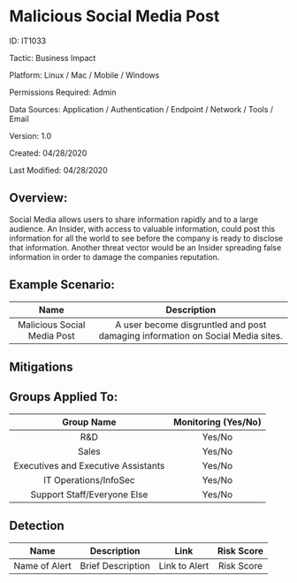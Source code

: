 # **Malicious Social Media Post**

ID: IT1033

Tactic: Business Impact

Platform: Linux / Mac / Mobile / Windows

Permissions Required: Admin

Data Sources: Application / Authentication / Endpoint / Network / Tools / Email

Version: 1.0

Created: 04/28/2020

Last Modified: 04/28/2020


## **Overview:**
Social Media allows users to share information rapidly and to a large audience. An Insider, with access to valuable information, could post this information for all the world to see before the company is ready to disclose that information. Another threat vector would be an Insider spreading false information in order to damage the companies reputation. 

## **Example Scenario:**

| Name | Description |
| :---:| :---:|
| Malicious Social Media Post | A user become disgruntled and post damaging information on Social Media sites.  |



## **Mitigations**




## **Groups Applied To:**
| Group Name | Monitoring (Yes/No) |
| :---: | :---:|
| R&D	| Yes/No |
| Sales | Yes/No |
| Executives and Executive Assistants |	Yes/No |
| IT Operations/InfoSec	| Yes/No |
|Support Staff/Everyone Else | Yes/No|

## **Detection**
| Name | Description | Link | Risk Score |
| :---: | :---:|:---: | :---:|
| Name of Alert | Brief Description | Link to Alert | Risk Score|  





